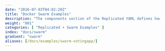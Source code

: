 ```yaml
---
date: "2016-07-03T04:02:20Z"
title: "Docker Swarm Examples"
description: "The components section of the Replicated YAML defines how the containers will be created and started."
weight: "801"
categories: [ "Replicated + Swarm Examples" ]
index: "docs/swarm"
gradient: "swarm"
aliases: [/docs/examples/swarm-votingapp/]
---
```


